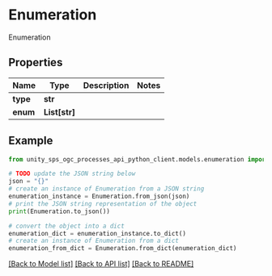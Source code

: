 # Enumeration

Enumeration

## Properties

Name | Type | Description | Notes
------------ | ------------- | ------------- | -------------
**type** | **str** |  |
**enum** | **List[str]** |  |

## Example

```python
from unity_sps_ogc_processes_api_python_client.models.enumeration import Enumeration

# TODO update the JSON string below
json = "{}"
# create an instance of Enumeration from a JSON string
enumeration_instance = Enumeration.from_json(json)
# print the JSON string representation of the object
print(Enumeration.to_json())

# convert the object into a dict
enumeration_dict = enumeration_instance.to_dict()
# create an instance of Enumeration from a dict
enumeration_from_dict = Enumeration.from_dict(enumeration_dict)
```
[[Back to Model list]](../README.md#documentation-for-models) [[Back to API list]](../README.md#documentation-for-api-endpoints) [[Back to README]](../README.md)
